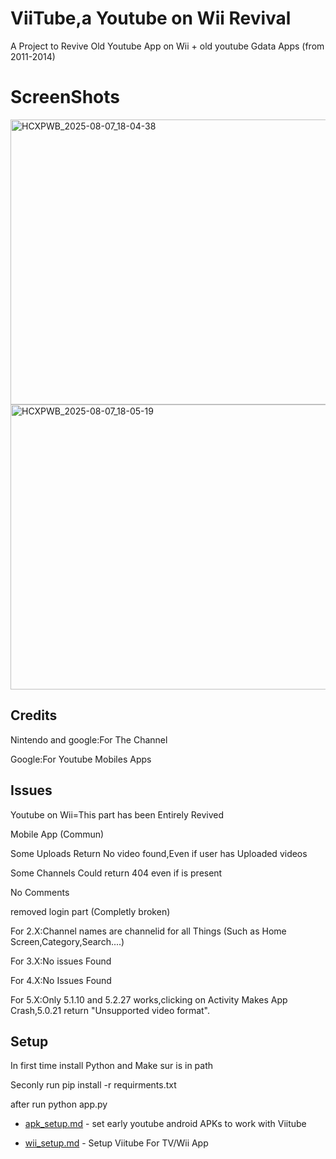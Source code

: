 # ViiTube,a Youtube on Wii Revival

A Project to Revive Old Youtube App on Wii + old youtube Gdata Apps (from 2011-2014)

# ScreenShots

<img width="827" height="456" alt="HCXPWB_2025-08-07_18-04-38" src="https://github.com/user-attachments/assets/74705839-7811-448f-8452-4ce515844585" />

<img width="827" height="456" alt="HCXPWB_2025-08-07_18-05-19" src="https://github.com/user-attachments/assets/3f42a79a-2661-4b17-a0b1-b062c09765a9" />


## Credits

Nintendo and google:For The Channel

Google:For Youtube Mobiles Apps

## Issues

Youtube on Wii=This part has been Entirely Revived

Mobile App (Commun)

Some Uploads Return No video found,Even if user has Uploaded videos

Some Channels Could return 404 even if is present

No Comments

removed login part (Completly broken)

For 2.X:Channel names are channelid for all Things (Such as Home Screen,Category,Search....)

For 3.X:No issues Found

For 4.X:No Issues Found

For 5.X:Only 5.1.10 and 5.2.27 works,clicking on Activity Makes App Crash,5.0.21 return "Unsupported video format".

## Setup

In first time install Python and Make sur is in path

Seconly run pip install -r requirments.txt

after run python app.py

- [apk_setup.md](apk_setup.md) - set early youtube android APKs to work with Viitube

- [wii_setup.md](wii_setup.md) - Setup Viitube For TV/Wii App


